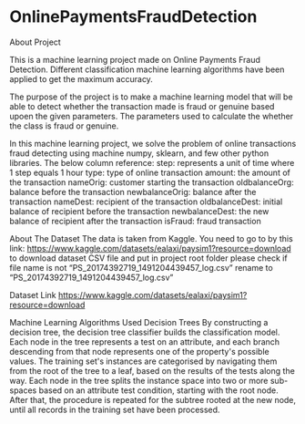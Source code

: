 # OnlinePaymentsFraudDetection
About Project

This is a machine learning project made on Online Payments Fraud Detection. 
Different classification machine learning algorithms have been applied to get the maximum accuracy.

The purpose of the project is to make a machine learning model that will be able to detect whether the transaction made is fraud or genuine based upoen the given parameters. The parameters used to calculate the whether the class is fraud or genuine.

In this machine learning project, we solve the problem of online transactions fraud detecting using machine numpy, sklearn, and few other python libraries.
The below column reference:
step: represents a unit of time where 1 step equals 1 hour
type: type of online transaction
amount: the amount of the transaction
nameOrig: customer starting the transaction
oldbalanceOrg: balance before the transaction
newbalanceOrig: balance after the transaction
nameDest: recipient of the transaction
oldbalanceDest: initial balance of recipient before the transaction
newbalanceDest: the new balance of recipient after the transaction
isFraud: fraud transaction

About The Dataset
The data is taken from Kaggle. You need to go to by this link:
https://www.kaggle.com/datasets/ealaxi/paysim1?resource=download  
to download dataset CSV file and put in project root folder 
please check if file name is not “PS_20174392719_1491204439457_log.csv” rename to “PS_20174392719_1491204439457_log.csv”

Dataset Link
https://www.kaggle.com/datasets/ealaxi/paysim1?resource=download  

Machine Learning Algorithms Used
Decision Trees
By constructing a decision tree, the decision tree classifier builds the classification model. Each node in the tree represents a test on an attribute, and each branch descending from that node represents one of the property's possible values. The training set's instances are categorised by navigating them from the root of the tree to a leaf, based on the results of the tests along the way. Each node in the tree splits the instance space into two or more sub-spaces based on an attribute test condition, starting with the root node. After that, the procedure is repeated for the subtree rooted at the new node, until all records in the training set have been processed.




